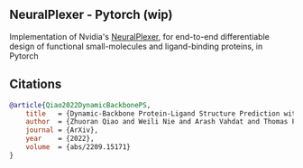 ## NeuralPlexer - Pytorch (wip)

Implementation of Nvidia's <a href="https://arxiv.org/abs/2209.15171">NeuralPlexer</a>, for end-to-end differentiable design of functional small-molecules and ligand-binding proteins, in Pytorch

## Citations

```bibtex
@article{Qiao2022DynamicBackbonePS,
    title   = {Dynamic-Backbone Protein-Ligand Structure Prediction with Multiscale Generative Diffusion Models},
    author  = {Zhuoran Qiao and Weili Nie and Arash Vahdat and Thomas F. Miller and Anima Anandkumar},
    journal = {ArXiv},
    year    = {2022},
    volume  = {abs/2209.15171}
}
```
